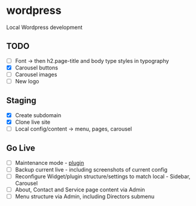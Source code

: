 wordpress
=========

Local Wordpress development

## TODO

- [ ] Font -> then h2.page-title and body type styles in typography
- [x] Carousel buttons
- [ ] Carousel images
- [ ] New logo

## Staging

- [x] Create subdomain
- [x] Clone live site
- [ ] Local config/content -> menu, pages, carousel

## Go Live

- [ ] Maintenance mode - [plugin](http://wordpress.org/plugins/wp-maintenance-mode/)
- [ ] Backup current live - including screenshots of current config
- [ ] Reconfigure Widget/plugin structure/settings to match local - Sidebar, Carousel
- [ ] About, Contact and Service page content via Admin
- [ ] Menu structure via Admin, including Directors submenu